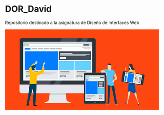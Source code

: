 # DOR_David
Repositorio destinado a la asignatura de Diseño de Interfaces Web

<p align="center"><img src="/img/foto.webp"/></p>
